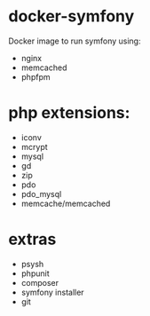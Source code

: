 # docker-symfony
Docker image to run symfony using:
- nginx
- memcached
- phpfpm

# php extensions:
- iconv 
- mcrypt 
- mysql
- gd
- zip
- pdo
- pdo_mysql
- memcache/memcached

# extras
- psysh
- phpunit
- composer
- symfony installer
- git